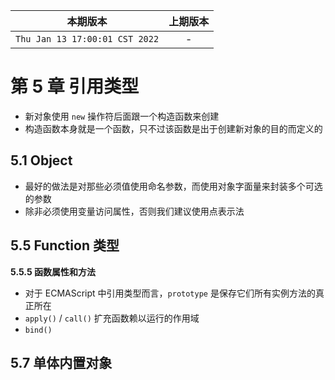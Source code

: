 |本期版本| 上期版本
|:---:|:---:
`Thu Jan 13 17:00:01 CST 2022` | -

# 第 5 章 引用类型


* 新对象使用 `new` 操作符后面跟一个构造函数来创建
* 构造函数本身就是一个函数，只不过该函数是出于创建新对象的目的而定义的


## 5.1 Object

* 最好的做法是对那些必须值使用命名参数，而使用对象字面量来封装多个可选的参数
* 除非必须使用变量访问属性，否则我们建议使用点表示法

## 5.5 Function 类型
 
**5.5.5 函数属性和方法**

* 对于 ECMAScript 中引用类型而言，`prototype` 是保存它们所有实例方法的真正所在
* `apply()` / `call()`  扩充函数赖以运行的作用域
* `bind()`

## 5.7 单体内置对象

 